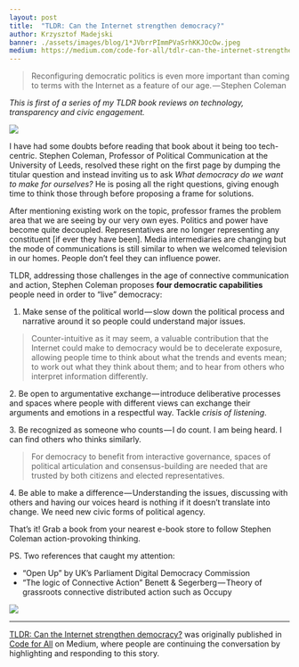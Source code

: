 ```yaml
---
layout: post
title:  "TLDR: Can the Internet strengthen democracy?"
author: Krzysztof Madejski
banner: ./assets/images/blog/1*JVbrrPImmPVaSrhKKJOcOw.jpeg
medium: https://medium.com/code-for-all/tdlr-can-the-internet-strengthen-democracy-d9f5cebc4e12?source=rss----77bd73f07099--thought
---
```


> Reconfiguring democratic politics is even more important than coming to terms with the Internet as a feature of our age. — Stephen Coleman

_This is first of a series of my TLDR book reviews on technology, transparency and civic engagement._

![](https://cdn-images-1.medium.com/max/480/1*JVbrrPImmPVaSrhKKJOcOw.jpeg)

I have had some doubts before reading that book about it being too tech-centric. Stephen Coleman, Professor of Political Communication at the University of Leeds, resolved these right on the first page by dumping the titular question and instead inviting us to ask _What democracy do we want to make for ourselves?_ He is posing all the right questions, giving enough time to think those through before proposing a frame for solutions.

After mentioning existing work on the topic, professor frames the problem area that we are seeing by our very own eyes. Politics and power have become quite decoupled. Representatives are no longer representing any constituent \[if ever they have been\]. Media intermediaries are changing but the mode of communications is still similar to when we welcomed television in our homes. People don’t feel they can influence power.

TLDR, addressing those challenges in the age of connective communication and action, Stephen Coleman proposes **four democratic capabilities** people need in order to “live” democracy:

1.  Make sense of the political world — slow down the political process and narrative around it so people could understand major issues.

> Counter-intuitive as it may seem, a valuable contribution that the Internet could make to democracy would be to decelerate exposure, allowing people time to think about what the trends and events mean; to work out what they think about them; and to hear from others who interpret information differently.

2\. Be open to argumentative exchange — introduce deliberative processes and spaces where people with different views can exchange their arguments and emotions in a respectful way. Tackle _crisis of listening_.

3\. Be recognized as someone who counts — I do count. I am being heard. I can find others who thinks similarly.

> For democracy to benefit from interactive governance, spaces of political articulation and consensus-building are needed that are trusted by both citizens and elected representatives.

4\. Be able to make a difference — Understanding the issues, discussing with others and having our voices heard is nothing if it doesn’t translate into change. We need new civic forms of political agency.

That’s it! Grab a book from your nearest e-book store to follow Stephen Coleman action-provoking thinking.

PS. Two references that caught my attention:

*   “Open Up” by UK’s Parliament Digital Democracy Commission
*   “The logic of Connective Action” Benett & Segerberg — Theory of grassroots connective distributed action such as Occupy

![](https://medium.com/_/stat?event=post.clientViewed&referrerSource=full_rss&postId=d9f5cebc4e12)

* * *

[TLDR: Can the Internet strengthen democracy?](https://medium.com/code-for-all/tdlr-can-the-internet-strengthen-democracy-d9f5cebc4e12) was originally published in [Code for All](https://medium.com/code-for-all) on Medium, where people are continuing the conversation by highlighting and responding to this story.